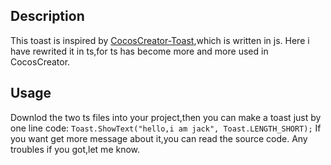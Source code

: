 ## Description
This toast is inspired by [CocosCreator-Toast](https://github.com/jtly1985/CocosCreator-Toast),which is written in js.
Here i have rewrited it in ts,for ts has become more and more used in CocosCreator.

## Usage
Downlod the two ts files into your project,then you can make a toast just by one line code: ``Toast.ShowText("hello,i am jack", Toast.LENGTH_SHORT);``
If you want get more message about it,you can read the source code.
Any troubles if you got,let me know.